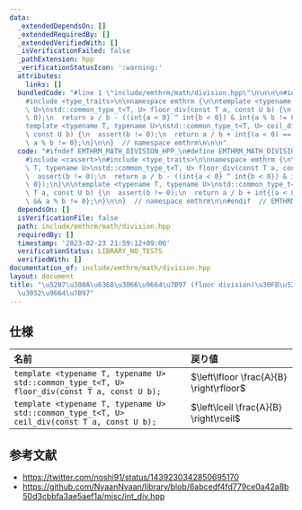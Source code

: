 ```yaml
---
data:
  _extendedDependsOn: []
  _extendedRequiredBy: []
  _extendedVerifiedWith: []
  _isVerificationFailed: false
  _pathExtension: hpp
  _verificationStatusIcon: ':warning:'
  attributes:
    links: []
  bundledCode: "#line 1 \"include/emthrm/math/division.hpp\"\n\n\n\n#include <cassert>\n\
    #include <type_traits>\n\nnamespace emthrm {\n\ntemplate <typename T, typename\
    \ U>\nstd::common_type_t<T, U> floor_div(const T a, const U b) {\n  assert(b !=\
    \ 0);\n  return a / b - ((int{a < 0} ^ int{b < 0}) & int{a % b != 0});\n}\n\n\
    template <typename T, typename U>\nstd::common_type_t<T, U> ceil_div(const T a,\
    \ const U b) {\n  assert(b != 0);\n  return a / b + int{(a < 0) == (b < 0) &&\
    \ a % b != 0};\n}\n\n}  // namespace emthrm\n\n\n"
  code: "#ifndef EMTHRM_MATH_DIVISION_HPP_\n#define EMTHRM_MATH_DIVISION_HPP_\n\n\
    #include <cassert>\n#include <type_traits>\n\nnamespace emthrm {\n\ntemplate <typename\
    \ T, typename U>\nstd::common_type_t<T, U> floor_div(const T a, const U b) {\n\
    \  assert(b != 0);\n  return a / b - ((int{a < 0} ^ int{b < 0}) & int{a % b !=\
    \ 0});\n}\n\ntemplate <typename T, typename U>\nstd::common_type_t<T, U> ceil_div(const\
    \ T a, const U b) {\n  assert(b != 0);\n  return a / b + int{(a < 0) == (b < 0)\
    \ && a % b != 0};\n}\n\n}  // namespace emthrm\n\n#endif  // EMTHRM_MATH_DIVISION_HPP_\n"
  dependsOn: []
  isVerificationFile: false
  path: include/emthrm/math/division.hpp
  requiredBy: []
  timestamp: '2023-02-23 21:59:12+09:00'
  verificationStatus: LIBRARY_NO_TESTS
  verifiedWith: []
documentation_of: include/emthrm/math/division.hpp
layout: document
title: "\u5207\u308A\u6368\u3066\u9664\u7B97 (floor division)\u30FB\u5207\u308A\u4E0A\
  \u3052\u9664\u7B97"
---
```



## 仕様

|名前|戻り値|
|:--|:--|
|`template <typename T, typename U>`<br>`std::common_type_t<T, U> floor_div(const T a, const U b);`|$\left\lfloor \frac{A}{B} \right\rfloor$|
|`template <typename T, typename U>`<br>`std::common_type_t<T, U> ceil_div(const T a, const U b);`|$\left\lceil \frac{A}{B} \right\rceil$|


## 参考文献

- https://twitter.com/noshi91/status/1439230342850695170
- https://github.com/NyaanNyaan/library/blob/6abcedf4fd779ce0a42a8b50d3cbbfa3ae5aef1a/misc/int_div.hpp
